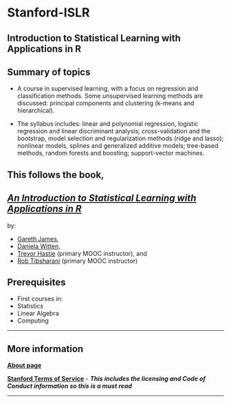 # Stanford-ISLR
## Introduction to Statistical Learning with Applications in R

## Summary of topics
* A course in supervised learning, with a focus on regression and classification methods.  Some unsupervised learning methods are discussed: principal components and clustering (k-means and hierarchical).

* The syllabus includes: linear and polynomial regression, logistic regression and linear discriminant analysis; cross-validation and the bootstrap, model selection and regularization methods (ridge and lasso); nonlinear models, splines and generalized additive models; tree-based methods, random forests and boosting; support-vector machines.

## This follows the book,
## *[An Introduction to Statistical Learning with Applications in R](http://www-bcf.usc.edu/~gareth/ISL/)*
by:

 - [Gareth James](http://www-bcf.usc.edu/~gareth/),
 - [Daniela Witten](http://www.biostat.washington.edu/~dwitten/),
 - [Trevor Hastie](http://web.stanford.edu/~hastie/) (primary MOOC instructor), and
 - [Rob Tibsharani](http://statweb.stanford.edu/~tibs/) (primary MOOC instructor)
 
## Prerequisites

* First courses in:
 * Statistics
 * Linear Algebra
 * Computing
 
---
## More information

**[About page](https://lagunita.stanford.edu/courses/HumanitiesSciences/StatLearning/Winter2016/about)**

**[Stanford Terms of Service](https://lagunita.stanford.edu/tos)** - ***This includes the licensing and Code of Conduct information so this is a must read***

---

